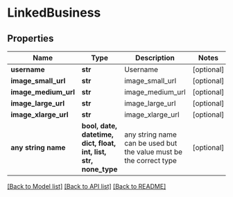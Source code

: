# LinkedBusiness


## Properties
Name | Type | Description | Notes
------------ | ------------- | ------------- | -------------
**username** | **str** | Username | [optional] 
**image_small_url** | **str** | image_small_url | [optional] 
**image_medium_url** | **str** | image_medium_url | [optional] 
**image_large_url** | **str** | image_large_url | [optional] 
**image_xlarge_url** | **str** | image_xlarge_url | [optional] 
**any string name** | **bool, date, datetime, dict, float, int, list, str, none_type** | any string name can be used but the value must be the correct type | [optional]

[[Back to Model list]](../README.md#documentation-for-models) [[Back to API list]](../README.md#documentation-for-api-endpoints) [[Back to README]](../README.md)


